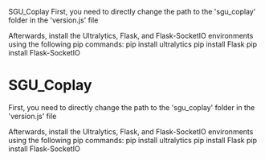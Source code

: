 SGU_Coplay
First, you need to directly change the path to the 'sgu_coplay' folder in the 'version.js' file

Afterwards, install the Ultralytics, Flask, and Flask-SocketIO environments using the following pip commands: pip install ultralytics pip install Flask pip install Flask-SocketIO

# SGU_Coplay
First, you need to directly change the path to the 'sgu_coplay' folder in the 'version.js' file

Afterwards, install the Ultralytics, Flask, and Flask-SocketIO environments using the following pip commands:
pip install ultralytics
pip install Flask
pip install Flask-SocketIO
